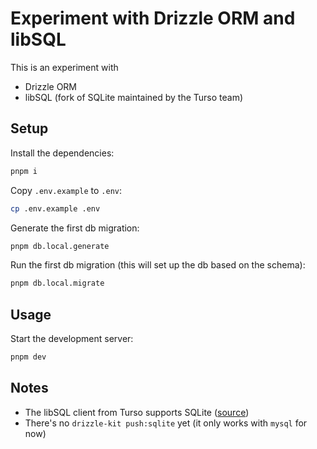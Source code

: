 # Experiment with Drizzle ORM and libSQL

This is an experiment with

- Drizzle ORM
- libSQL (fork of SQLite maintained by the Turso team)

## Setup

Install the dependencies:

```bash
pnpm i
```

Copy `.env.example` to `.env`:

```bash
cp .env.example .env
```

Generate the first db migration:

```bash
pnpm db.local.generate
```

Run the first db migration (this will set up the db based on the schema):

```bash
pnpm db.local.migrate
```

## Usage

Start the development server:

```bash
pnpm dev
```

## Notes

- The libSQL client from Turso supports SQLite ([source](https://docs.turso.tech/reference/local-development#use-local-sqlite-database-files))
- There's no `drizzle-kit push:sqlite` yet (it only works with `mysql` for now)
